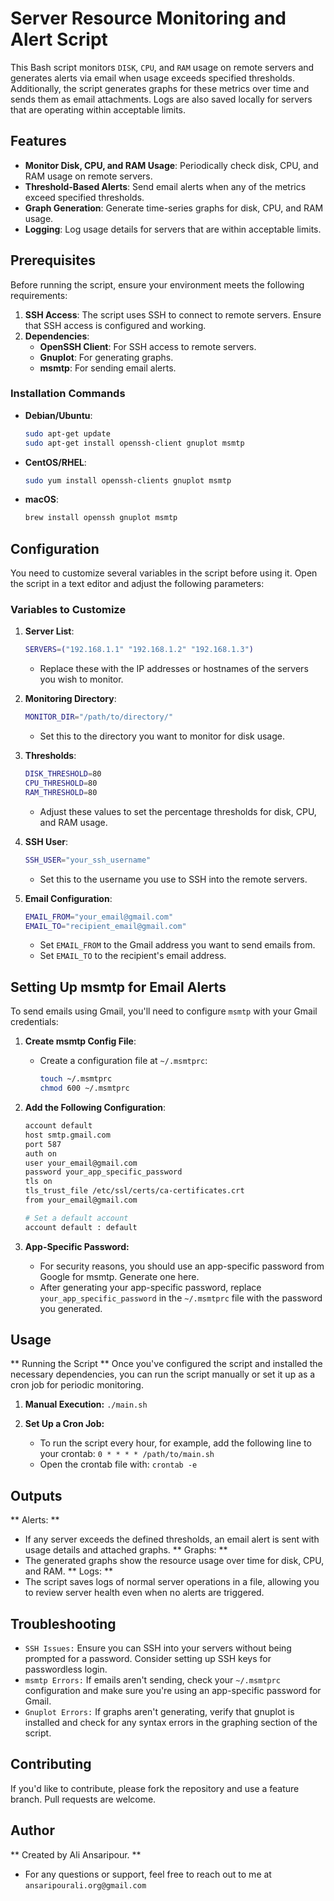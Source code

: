 # Server Resource Monitoring and Alert Script

This Bash script monitors `DISK`, `CPU`, and `RAM` usage on remote servers and generates alerts via email when usage exceeds specified thresholds. Additionally, the script generates graphs for these metrics over time and sends them as email attachments. Logs are also saved locally for servers that are operating within acceptable limits.

## Features

- **Monitor Disk, CPU, and RAM Usage**: Periodically check disk, CPU, and RAM usage on remote servers.
- **Threshold-Based Alerts**: Send email alerts when any of the metrics exceed specified thresholds.
- **Graph Generation**: Generate time-series graphs for disk, CPU, and RAM usage.
- **Logging**: Log usage details for servers that are within acceptable limits.

## Prerequisites

Before running the script, ensure your environment meets the following requirements:

1. **SSH Access**: The script uses SSH to connect to remote servers. Ensure that SSH access is configured and working.
2. **Dependencies**:
   - **OpenSSH Client**: For SSH access to remote servers.
   - **Gnuplot**: For generating graphs.
   - **msmtp**: For sending email alerts.

### Installation Commands

- **Debian/Ubuntu**:
    ```bash
    sudo apt-get update
    sudo apt-get install openssh-client gnuplot msmtp
    ```

- **CentOS/RHEL**:
    ```bash
    sudo yum install openssh-clients gnuplot msmtp
    ```

- **macOS**:
    ```bash
    brew install openssh gnuplot msmtp
    ```

## Configuration

You need to customize several variables in the script before using it. Open the script in a text editor and adjust the following parameters:

### Variables to Customize

1. **Server List**:
    ```bash
    SERVERS=("192.168.1.1" "192.168.1.2" "192.168.1.3")
    ```
    - Replace these with the IP addresses or hostnames of the servers you wish to monitor.

2. **Monitoring Directory**:
    ```bash
    MONITOR_DIR="/path/to/directory/"
    ```
    - Set this to the directory you want to monitor for disk usage.

3. **Thresholds**:
    ```bash
    DISK_THRESHOLD=80
    CPU_THRESHOLD=80
    RAM_THRESHOLD=80
    ```
    - Adjust these values to set the percentage thresholds for disk, CPU, and RAM usage.

4. **SSH User**:
    ```bash
    SSH_USER="your_ssh_username"
    ```
    - Set this to the username you use to SSH into the remote servers.

5. **Email Configuration**:
    ```bash
    EMAIL_FROM="your_email@gmail.com"
    EMAIL_TO="recipient_email@gmail.com"
    ```
    - Set `EMAIL_FROM` to the Gmail address you want to send emails from.
    - Set `EMAIL_TO` to the recipient's email address.

## Setting Up msmtp for Email Alerts

To send emails using Gmail, you'll need to configure `msmtp` with your Gmail credentials:

1. **Create msmtp Config File**:
   - Create a configuration file at `~/.msmtprc`:
     ```bash
     touch ~/.msmtprc
     chmod 600 ~/.msmtprc
     ```

2. **Add the Following Configuration**:
   ```bash
   account default
   host smtp.gmail.com
   port 587
   auth on
   user your_email@gmail.com
   password your_app_specific_password
   tls on
   tls_trust_file /etc/ssl/certs/ca-certificates.crt
   from your_email@gmail.com

   # Set a default account
   account default : default

3. **App-Specific Password:**
   - For security reasons, you should use an app-specific password from Google for msmtp. Generate one here.
   - After generating your app-specific password, replace `your_app_specific_password` in the `~/.msmtprc` file with the password you generated.

## Usage
** Running the Script **
Once you've configured the script and installed the necessary dependencies, you can run the script manually or set it up as a cron job for periodic monitoring.

1. **Manual Execution:**
  ```./main.sh```

3. **Set Up a Cron Job:**
   - To run the script every hour, for example, add the following line to your crontab:
   ``` 0 * * * * /path/to/main.sh ```
   - Open the crontab file with:
   ```crontab -e ```

## Outputs
** Alerts: **
   - If any server exceeds the defined thresholds, an email alert is sent with usage details and attached graphs.
** Graphs: **
   - The generated graphs show the resource usage over time for disk, CPU, and RAM.
** Logs: **
   - The script saves logs of normal server operations in a file, allowing you to review server health even when no alerts are triggered.


## Troubleshooting 
   - `SSH Issues:` Ensure you can SSH into your servers without being prompted for a password. Consider setting up SSH keys for passwordless login.
   - `msmtp Errors:` If emails aren't sending, check your `~/.msmtprc` configuration and make sure you're using an app-specific password for Gmail.
   - `Gnuplot Errors:` If graphs aren't generating, verify that gnuplot is installed and check for any syntax errors in the graphing section of the script.

## Contributing
If you'd like to contribute, please fork the repository and use a feature branch. Pull requests are welcome.


## Author

** Created by Ali Ansaripour. ** 
- For any questions or support, feel free to reach out to me at `ansaripourali.org@gmail.com`












